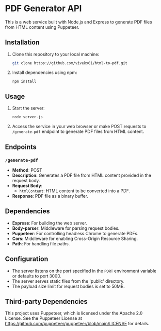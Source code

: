 # PDF Generator API

This is a web service built with Node.js and Express to generate PDF files from HTML content using Puppeteer.

## Installation

1. Clone this repository to your local machine:

    ```bash
    git clone https://github.com/vivekx01/html-to-pdf.git
    ```

2. Install dependencies using npm:

    ```bash
    npm install
    ```

## Usage

1. Start the server:

    ```bash
    node server.js
    ```

2. Access the service in your web browser or make POST requests to `/generate-pdf` endpoint to generate PDF files from HTML content.

## Endpoints

### `/generate-pdf`

- **Method**: POST
- **Description**: Generates a PDF file from HTML content provided in the request body.
- **Request Body**:
    - `htmlContent`: HTML content to be converted into a PDF.
- **Response**: PDF file as a binary buffer.

## Dependencies

- **Express**: For building the web server.
- **Body-parser**: Middleware for parsing request bodies.
- **Puppeteer**: For controlling headless Chrome to generate PDFs.
- **Cors**: Middleware for enabling Cross-Origin Resource Sharing.
- **Path**: For handling file paths.

## Configuration

- The server listens on the port specified in the `PORT` environment variable or defaults to port 3000.
- The server serves static files from the 'public' directory.
- The payload size limit for request bodies is set to 50MB.

## Third-party Dependencies

This project uses Puppeteer, which is licensed under the Apache 2.0 License. See the Puppeteer License at https://github.com/puppeteer/puppeteer/blob/main/LICENSE for details.

